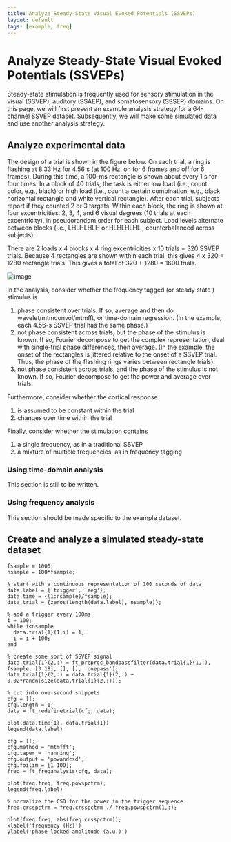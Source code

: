 ```yaml
---
title: Analyze Steady-State Visual Evoked Potentials (SSVEPs)
layout: default
tags: [example, freq]
---
```


# Analyze Steady-State Visual Evoked Potentials (SSVEPs)

Steady-state stimulation is frequently used for sensory stimulation in the visual (SSVEP), auditory (SSAEP), and somatosensory (SSSEP) domains. On this page, we will first present an example analysis strategy for a 64-channel SSVEP dataset. Subsequently, we will make some simulated data and use another analysis strategy.

## Analyze experimental data

The design of a trial is shown in the figure below. On each trial, a ring is flashing at 8.33 Hz for 4.56 s (at 100 Hz, on for 6 frames and off for 6 frames). During this time, a 100-ms rectangle is shown about every 1 s for four times. In a block of 40 trials, the task is either low load (i.e., count color, e.g., black) or high load (i.e., count a certain combination, e.g., black horizontal rectangle and white vertical rectangle). After each trial, subjects report if they counted 2 or 3 targets. Within each block, the ring is shown at four excentricities: 2, 3, 4, and 6 visual degrees (10 trials at each excentricity), in pseudorandom order for each subject. Load levels alternate between blocks (i.e., LHLHLHLH or HLHLHLHL , counterbalanced across subjects).

There are 2 loads x 4 blocks x 4 ring excentricities x 10 trials = 320 SSVEP trials. Because 4 rectangles are shown within each trial, this gives 4 x 320 = 1280 rectangle trials. This gives a total of 320 + 1280 = 1600 trials.

![image](/static/img/example/ssvep.jpg@600)

In the analysis, consider whether the frequency tagged (or steady state ) stimulus is 
 1.  phase consistent over trials. If so, average and then do wavelet/mtmconvol/mtmfft, or time-domain regression. (In the example, each 4.56-s SSVEP trial has the same phase.)
 2.  not phase consistent across trials, but the phase of the stimulus is known. If so, Fourier decompose to get the complex representation, deal with single-trial phase differences, then average. (In the example, the onset of the rectangles is jittered relative to the onset of a SSVEP trial. Thus, the phase of the flashing rings varies between rectangle trials).
 3.  not phase consistent across trials, and the phase of the stimulus is not known. If so, Fourier decompose to get the power and average over trials. 

Furthermore, consider whether the cortical response 
 1.  is assumed to be constant within the trial
 2.  changes over time within the trial

Finally, consider whether the stimulation contains 
 1.  a single frequency, as in a traditional SSVEP
 2.  a mixture of multiple frequencies, as in frequency tagging 

### Using time-domain analysis

<div class="warning">
This section is still to be written.
</div>

### Using frequency analysis

<div class="warning">
This section should be made specific to the example dataset.
</div>

## Create and analyze a simulated steady-state dataset

	
	fsample = 1000;
	nsample = 100*fsample;
	
	% start with a continuous representation of 100 seconds of data
	data.label = {'trigger', 'eeg'};
	data.time = {(1:nsample)/fsample};
	data.trial = {zeros(length(data.label), nsample)};
	
	% add a trigger every 100ms
	i = 100;
	while i<nsample
	  data.trial{1}(1,i) = 1;
	  i = i + 100;
	end
	
	% create some sort of SSVEP signal
	data.trial{1}(2,:) = ft_preproc_bandpassfilter(data.trial{1}(1,:), fsample, [3 18], [], [], 'onepass');
	data.trial{1}(2,:) = data.trial{1}(2,:) + 0.02*randn(size(data.trial{1}(2,:)));
	
	% cut into one-second snippets
	cfg = [];
	cfg.length = 1;
	data = ft_redefinetrial(cfg, data);
	
	plot(data.time{1}, data.trial{1})
	legend(data.label)
	
	cfg = [];
	cfg.method = 'mtmfft';
	cfg.taper = 'hanning';
	cfg.output = 'powandcsd';
	cfg.foilim = [1 100];
	freq = ft_freqanalysis(cfg, data);
	
	plot(freq.freq, freq.powspctrm);
	legend(freq.label)
	
	% normalize the CSD for the power in the trigger sequence
	freq.crsspctrm = freq.crsspctrm ./ freq.powspctrm(1,:);
	
	plot(freq.freq, abs(freq.crsspctrm));
	xlabel('frequency (Hz)')
	ylabel('phase-locked amplitude (a.u.)')


